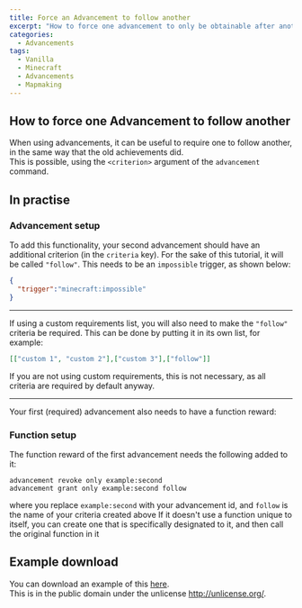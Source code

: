 ```yaml
---
title: Force an Advancement to follow another
excerpt: "How to force one advancement to only be obtainable after another already has been"
categories: 
  - Advancements
tags:
  - Vanilla 
  - Minecraft
  - Advancements
  - Mapmaking
---
```

## How to force one Advancement to follow another  

When using advancements, it can be useful to require one to follow another, in the same way that the old achievements did.  
This is possible, using the `<criterion>` argument of the `advancement` command.
## In practise  
### Advancement setup
To add this functionality, your second advancement should have an additional criterion (in the `criteria` key). For the sake of this tutorial, it will be called `"follow"`. This needs to be an `impossible` trigger, as shown below:
```json
{
  "trigger":"minecraft:impossible"
}
```
----------
If using a custom requirements list, you will also need to make the `"follow"` criteria be required. This can be done by putting it in its own list, for example:
```json
[["custom 1", "custom 2"],["custom 3"],["follow"]]
```
If you are not using custom requirements, this is not necessary, as all criteria are required by default anyway.   

----------
Your first (required) advancement also needs to have a function reward:
### Function setup
The function reward of the first advancement needs the following added to it:  
```
advancement revoke only example:second
advancement grant only example:second follow 
```
where you replace `example:second` with your advancement id, and `follow` is the name of your criteria created above
If it doesn't use a function unique to itself, you can create one that is specifically designated to it, and then call the original function in it
## Example download
You can download an example of this <a href="/post_assets/force_advancement_order/downloads/example.zip" download="Advancement_order_example">here</a>.  
This is in the public domain under the unlicense <http://unlicense.org/>.